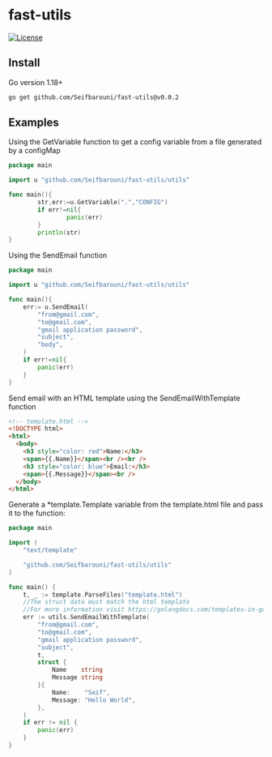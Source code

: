 # fast-utils
[![License](https://img.shields.io/badge/license-MIT-blue.svg)](https://choosealicense.com/licenses/mit/)
## Install
Go version 1.18+
```bash
go get github.com/Seifbarouni/fast-utils@v0.0.2
```
## Examples
Using the GetVariable function to get a config variable from a file generated by a configMap
```go
package main

import u "github.com/Seifbarouni/fast-utils/utils"

func main(){
        str,err:=u.GetVariable(".","CONFIG")
        if err!=nil{
                panic(err)
        }
        println(str)
}
```
Using the SendEmail function
```go
package main

import u "github.com/Seifbarouni/fast-utils/utils"

func main(){
	err:= u.SendEmail(
		"from@gmail.com",
		"to@gmail.com",
		"gmail application password",
		"subject",
		"body",
	)
	if err!=nil{
		panic(err)
	}
}
```
Send email with an HTML template using the SendEmailWithTemplate function
```HTML
<!-- template.html -->
<!DOCTYPE html>
<html>
  <body>
    <h3 style="color: red">Name:</h3>
    <span>{{.Name}}</span><br /><br />
    <h3 style="color: blue">Email:</h3>
    <span>{{.Message}}</span><br />
  </body>
</html>
```
Generate a *template.Template variable from the template.html file and pass it to the function:
```go
package main

import (
	"text/template"

	"github.com/Seifbarouni/fast-utils/utils"
)

func main() {
	t, _ := template.ParseFiles("template.html")
	//The struct data must match the html template
	//For more information visit https://golangdocs.com/templates-in-golang
	err := utils.SendEmailWithTemplate(
		"from@gmail.com",
		"to@gmail.com",
		"gmail application password",
		"subject",
		t,
		struct {
			Name    string
			Message string
		}{
			Name:    "Seif",
			Message: "Hello World",
		},
	)
	if err != nil {
		panic(err)
	}
}
```